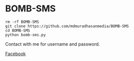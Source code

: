 # BOMB-SMS
```
rm -rf BOMB-SMS
git clone https://github.com/mdmuradhasanmedia/BOMB-SMS
cd BOMB-SMS
python bomb-sms.py
```
Contact with me for username and password.

<a href="https://facebook.com/mdmuradhasanmedia">Facebook</a>

